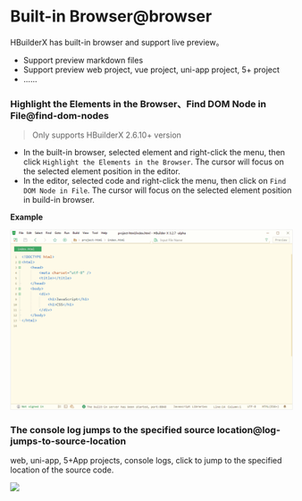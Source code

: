 # Built-in Browser@browser

<!--
keyword: Built-in Browser,内置浏览器,浏览器
-->

HBuilderX has built-in browser and support live preview。

- Support preview markdown files
- Support preview web project, vue project, uni-app project, 5+ project
- ......

### Highlight the Elements in the Browser、Find DOM Node in File@find-dom-nodes

> Only supports HBuilderX 2.6.10+ version

- In the built-in browser, selected element and right-click the menu, then click `Highlight the Elements in the Browser`. The cursor will focus on the selected element position in the editor.
- In the editor, selected code and right-click the menu, then click on `Find DOM Node in File`. The cursor will focus on the selected element position in build-in browser.

**Example**

<img src="/static/snapshots/tutorial/browser_1_en.gif" style="zoom: 90%;border:1px solid #eee;" />

### The console log jumps to the specified source location@log-jumps-to-source-location

web, uni-app, 5+App projects, console logs, click to jump to the specified location of the source code.

<img src="https://vkceyugu.cdn.bspapp.com/VKCEYUGU-f184e7c3-1912-41b2-b81f-435d1b37c7b4/997dd3b4-6b39-45b7-abdf-559c6759e6f0.jpg" class="hd-img" />